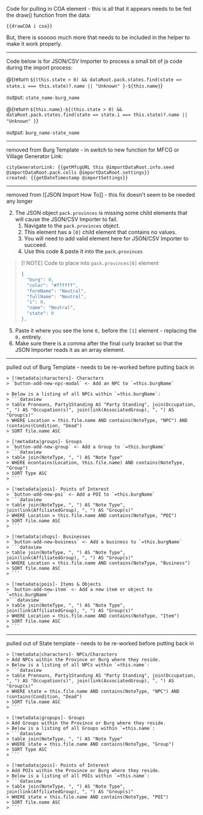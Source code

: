 Code for pulling in COA element - this is all that it appears needs to be fed the draw() function from the data:

`{{drawCOA i coa}}`

But, there is sooooo much more that needs to be included in the helper to make it work properly.

---

Code below is for JSON/CSV Importer to process a small bit of js code during the import process:

@{return `${(this.state > 0) && dataRoot.pack.states.find(state => state.i === this.state)?.name || "Unknown" }-${this.name}`}

output: `state_name-burg_name`

@{return `${this.name}-${(this.state > 0) && dataRoot.pack.states.find(state => state.i === this.state)?.name || "Unknown" }`}

output: `burg_name-state_name`

---
removed from Burg Template - in switch to new function for MFCG or Village Generator Link:

```
cityGeneratorLink: {{getMfcgURL this @importDataRoot.info.seed @importDataRoot.pack.cells @importDataRoot.settings}}
created: {{getDateTimestamp @importSettings}}
```

---
removed from [[JSON Import How To]] - this fix doesn't seem to be needed any longer

2. The JSON object `pack.provinces` is missing some child elements that will cause the JSON/CSV Importer to fail.
	1. Navigate to the `pack.provinces` object.
	2. This element has a `[0]` child element that contains no values.
	3. You will need to add valid element here for JSON/CSV Importer to succeed.
	4. Use this code & paste it into the `pack.provinces`

> [! NOTE] Code to place into `pack.provinces[0]` element
> ```js
> {
> 	"burg": 0,
> 	"color": "#ffffff",
> 	"formName": "Neutral",
> 	"fullName": "Neutral",
> 	"i": 0,
> 	"name": "Neutral",
> 	"state": 0
> },
> ```

5. Paste it where you see the lone `0,` before the `[1]` element - replacing the `0,` entirely.
6. Make sure there is a comma after the final curly bracket so that the JSON Importer reads it as an array element.

---

pulled out of Burg Template - needs to be re-worked before putting back in

```
> [!metadata|characters]- Characters
> `button-add-new-npc-modal` <- Add an NPC to `=this.burgName`

> Below is a listing of all NPCs within `=this.burgName`:
> ```dataview
> table Pronouns, Party1Standing AS "Party Standing", join(Occupation, ", ") AS "Occupation(s)", join(link(AssociatedGroup), ", ") AS "Group(s)"
> WHERE Location = this.file.name AND contains(NoteType, "NPC") AND !contains(Condition, "Dead")
> SORT file.name ASC

> [!metadata|groups]- Groups
> `button-add-new-group` <- Add a Group to `=this.burgName`
> ```dataview 
> table join(NoteType, ", ") AS "Note Type"
> WHERE econtains(Location, this.file.name) AND contains(NoteType, "Group")
> SORT Type ASC
> ```

> [!metadata|pois]- Points of Interest
> `button-add-new-poi` <- Add a POI to `=this.burgName`
> ```dataview
> table join(NoteType, ", ") AS "Note Type", join(link(AffiliatedGroup), ", ") AS "Group(s)"
> WHERE Location = this.file.name AND contains(NoteType, "POI")
> SORT file.name ASC
> ```

> [!metadata|shops]- Businesses
> `button-add-new-business` <- Add a business to `=this.burgName`
> ```dataview
> table join(NoteType, ", ") AS "Note Type", join(link(AffiliatedGroup), ", ") AS "Group(s)"
> WHERE Location = this.file.name AND contains(NoteType, "Business")
> SORT file.name ASC
> ```

> [!metadata|pois]- Items & Objects
> `button-add-new-item` <- Add a new item or object to `=this.burgName`
>```dataview
> table join(NoteType, ", ") AS "Note Type", join(link(AffiliatedGroup), ", ") AS "Group(s)"
> WHERE Location = this.file.name AND contains(NoteType, "Item")
> SORT file.name ASC
> ```
```

---

pulled out of State template - needs to be re-worked before putting back in

```
> [!metadata|characters]- NPCs/Characters
> Add NPCs within the Province or Burg where they reside.
> Below is a listing of all NPCs within `=this.name`:
> ```dataview
> table Pronouns, Party1Standing AS "Party Standing", join(Occupation, ", ") AS "Occupation(s)", join(link(AssociatedGroup), ", ") AS "Group(s)"
> WHERE state = this.file.name AND contains(NoteType, "NPC") AND !contains(Condition, "Dead")
> SORT file.name ASC
> ```

> [!metadata|gropups]- Groups
> Add Groups within the Province or Burg where they reside.
> Below is a listing of all Groups within `=this.name`:
> ```dataview 
> table join(NoteType, ", ") AS "Note Type"
> WHERE state = this.file.name AND contains(NoteType, "Group")
> SORT Type ASC
> ```

> [!metadata|pois]- Points of Interest
> Add POIs within the Province or Burg where they reside.
> Below is a listing of all POIs within `=this.name`:
> ```dataview
> table join(NoteType, ", ") AS "Note Type", join(link(AffiliatedGroup), ", ") AS "Group(s)"
> WHERE state = this.file.name AND contains(NoteType, "POI")
> SORT file.name ASC
> ```
```